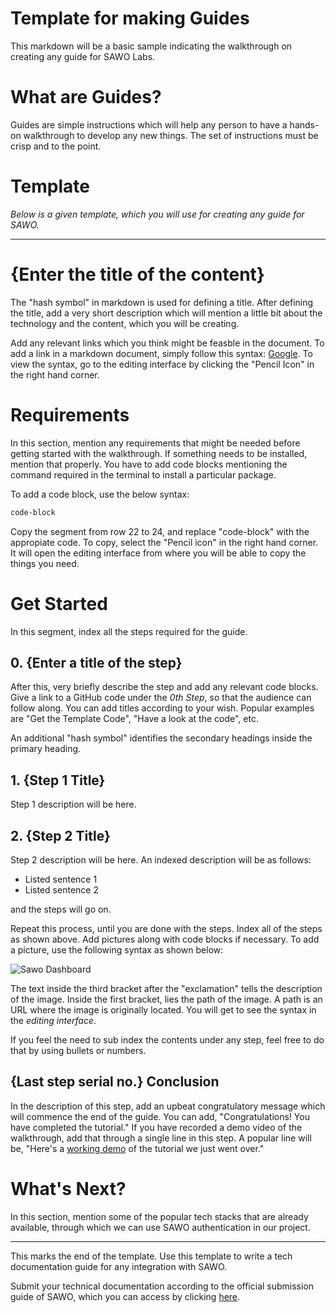 # Template for making Guides

This markdown will be a basic sample indicating the walkthrough on creating any guide for SAWO Labs.

# What are Guides?

Guides are simple instructions which will help any person to have a hands-on walkthrough to develop any new things. The set of instructions must be crisp and to the point.

# Template

*Below is a given template, which you will use for creating any guide for SAWO.*

---------------------------------------

# {Enter the title of the content}
  
The "hash symbol" in markdown is used for defining a title. After defining the title, add a very short description which will mention a little bit about the technology and the content, which you will be creating.

Add any relevant links which you think might be feasble in the document. To add a link in a markdown document, simply follow this syntax: [Google](https://www.google.com). To view the syntax, go to the editing interface by clicking the "Pencil Icon" in the right hand corner.

# Requirements

In this section, mention any requirements that might be needed before getting started with the walkthrough. If something needs to be installed, mention that properly. You have to add code blocks mentioning the command required in the terminal to install a particular package.

To add a code block, use the below syntax:
```sh
code-block
```
Copy the segment from row 22 to 24, and replace "code-block" with the appropiate code. To copy, select the "Pencil icon" in the right hand corner. It will open the editing interface from where you will be able to copy the things you need.

# Get Started

In this segment, index all the steps required for the guide. 

## 0. {Enter a title of the step}

After this, very briefly describe the step and add any relevant code blocks. Give a link to a GitHub code under the *0th Step*, so that the audience can follow along. You can add titles according to your wish. Popular examples are "Get the Template Code", "Have a look at the code", etc.

An additional "hash symbol" identifies the secondary headings inside the primary heading.

## 1. {Step 1 Title}

Step 1 description will be here.

## 2. {Step 2 Title}

Step 2 description will be here. An indexed description will be as follows:
* Listed sentence 1
* Listed sentence 2

and the steps will go on.

Repeat this process, until you are done with the steps. Index all of the steps as shown above. Add pictures along with code blocks if necessary. To add a picture, use the following syntax as shown below:

![Sawo Dashboard](https://github.com/Sawo-Community/Sawo-Docs/blob/main/images/SAWO%201.png)

The text inside the third bracket after the "exclamation" tells the description of the image. Inside the first bracket, lies the path of the image. A path is an URL where the image is originally located. You will get to see the syntax in the *editing interface*.

If you feel the need to sub index the contents under any step, feel free to do that by using bullets or numbers.

## {Last step serial no.} Conclusion

In the description of this step, add an upbeat congratulatory message which will commence the end of the guide. You can add, "Congratulations! You have completed the tutorial." If you have recorded a demo video of the walkthrough, add that through a single line in this step. A popular line will be, "Here's a [working demo](https://www.youtube.com) of the tutorial we just went over."

# What's Next?

In this section, mention some of the popular tech stacks that are already available, through which we can use SAWO authentication in our project.

--------------------------------

This marks the end of the template. Use this template to write a tech documentation guide for any integration with SAWO.

Submit your technical documentation according to the official submission guide of SAWO, which you can access by clicking [here](https://github.com/Sawo-Community/Sawo-Docs/blob/main/Template-for-Guides/Submission-Guide.md).
